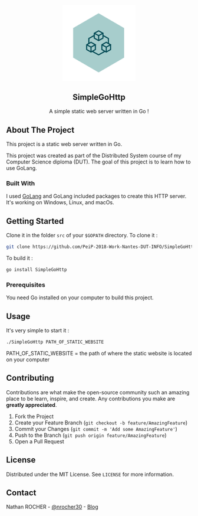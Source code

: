 <!-- PROJECT LOGO -->
<br />
<p align="center">
  <a href="https://github.com/PeiP-2018-Work-Nantes-DUT-INFO/SimpleGoHttp">
    <img src="images/logo.png" width="200" alt="Logo" >
  </a>

  <h2 align="center">SimpleGoHttp</h2>

  <p align="center">
    A simple static web server written in Go !
  </p>
</p>

<!-- ABOUT THE PROJECT -->
## About The Project
This project is a static web server written in Go.

This project was created as part of the Distributed System course of my Computer Science diploma (DUT).
The goal of this project is to learn how to use GoLang.

### Built With
I used [GoLang](https://golang.org/) and GoLang included packages to create this HTTP server. It's working on Windows, Linux, and macOs.

<!-- GETTING STARTED -->
## Getting Started
Clone it in the folder `src` of your `$GOPATH` directory.
To clone it :
```sh
git clone https://github.com/PeiP-2018-Work-Nantes-DUT-INFO/SimpleGoHttp
```

To build it :
```sh
go install SimpleGoHttp
```

### Prerequisites
You need Go installed on your computer to build this project.


## Usage
It's very simple to start it :
```sh
./SimpleGoHttp PATH_OF_STATIC_WEBSITE
```
PATH_OF_STATIC_WEBSITE = the path of where the static website is located on your computer

## Contributing

Contributions are what make the open-source community such an amazing place to be learn, inspire, and create. Any contributions you make are **greatly appreciated**.

1. Fork the Project
2. Create your Feature Branch (`git checkout -b feature/AmazingFeature`)
3. Commit your Changes (`git commit -m 'Add some AmazingFeature'`)
4. Push to the Branch (`git push origin feature/AmazingFeature`)
5. Open a Pull Request

## License

Distributed under the MIT License. See `LICENSE` for more information.

## Contact

Nathan ROCHER - [@nrocher30](https://twitter.com/nrocher30) - [Blog](https://nrocher.fr)